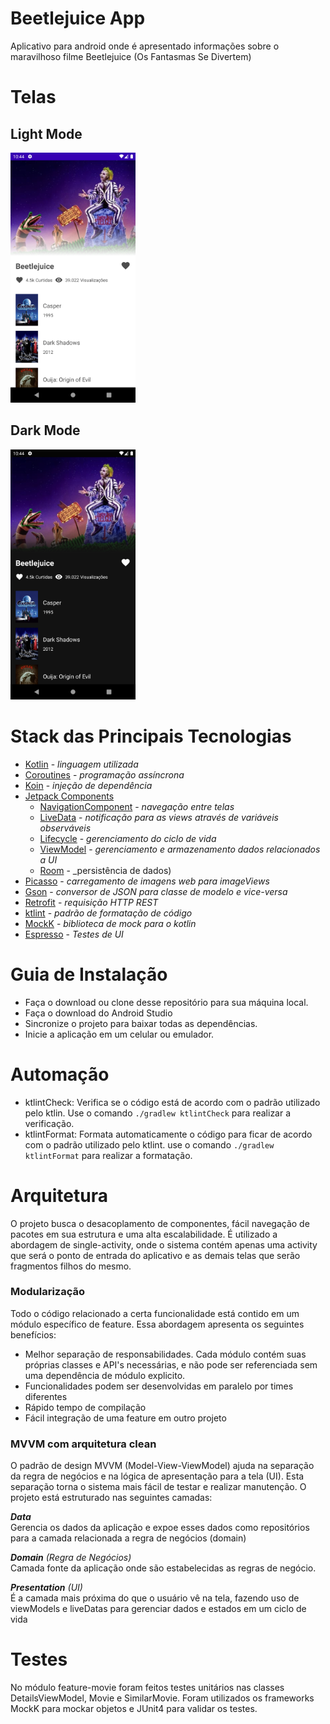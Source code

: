 # Beetlejuice App 
Aplicativo para android onde é apresentado informações sobre o maravilhoso filme Beetlejuice (Os Fantasmas Se Divertem) 

# Telas
## Light Mode
<img src="/screenshots/screenshot2.png" width="200" />

## Dark Mode
<img src="/screenshots/screenshot1.png" width="200" />

# Stack das Principais Tecnologias
- [Kotlin](https://kotlinlang.org/) - _linguagem utilizada_
- [Coroutines](https://developer.android.com/kotlin/coroutines) - _programação assíncrona_
- [Koin](https://insert-koin.io/) - _injeção de dependência_
- [Jetpack Components](https://developer.android.com/jetpack)
  * [NavigationComponent](https://developer.android.com/topic/libraries/architecture/navigation/) - _navegação entre telas_
  * [LiveData](https://developer.android.com/topic/libraries/architecture/livedata) - _notificação para as views através de variáveis observáveis_
  * [Lifecycle](https://developer.android.com/topic/libraries/architecture/lifecycle) - _gerenciamento do ciclo de vida_
  * [ViewModel](https://developer.android.com/topic/libraries/architecture/viewmodel) - _gerenciamento e armazenamento dados relacionados a UI_
  * [Room](https://developer.android.com/jetpack/androidx/releases/room) - _persistência de dados)
- [Picasso](https://square.github.io/picasso/) - _carregamento de imagens web para imageViews_
- [Gson](https://github.com/google/gson) - _conversor de JSON para classe de modelo e vice-versa_
- [Retrofit](https://square.github.io/retrofit/) - _requisição HTTP REST_
- [ktlint](https://github.com/pinterest/ktlint) - _padrão de formatação de código_
- [MockK](https://mockk.io/) - _biblioteca de mock para o kotlin_
- [Espresso](https://developer.android.com/training/testing/espresso) - _Testes de UI_

# Guia de Instalação
- Faça o download ou clone desse repositório para sua máquina local.
- Faça o download do Android Studio
- Sincronize o projeto para baixar todas as dependências.
- Inicie a aplicação em um celular ou emulador.

# Automação
- ktlintCheck: Verifica se o código está de acordo com o padrão utilizado pelo ktlin. Use o comando `./gradlew ktlintCheck` para realizar a verificação.
- ktlintFormat: Formata automaticamente o código para ficar de acordo com o padrão utilizado pelo ktlint. use o comando `./gradlew ktlintFormat` para realizar a formatação.

# Arquitetura
O projeto busca o desacoplamento de componentes, fácil navegação de pacotes em sua estrutura e uma alta escalabilidade. É utilizado a abordagem de single-activity, onde o sistema contém apenas uma activity que será o ponto de entrada do aplicativo e as demais telas que serão fragmentos filhos do mesmo.

### Modularização
Todo o código relacionado a certa funcionalidade está contido em um módulo específico de feature. Essa abordagem apresenta os seguintes benefícios:

- Melhor separação de responsabilidades. Cada módulo contém suas próprias classes e API's necessárias, e não pode ser referenciada sem uma dependência de módulo explicito.
- Funcionalidades podem ser desenvolvidas em paralelo por times diferentes
- Rápido tempo de compilação
- Fácil integração de uma feature em outro projeto

### MVVM com arquitetura clean

O padrão de design MVVM (Model-View-ViewModel) ajuda na separação da regra de negócios e na lógica de apresentação para a tela (UI). Esta separação torna o sistema mais fácil de testar e realizar manutenção. O projeto está estruturado nas seguintes camadas:

_**Data**_ <br>
Gerencia os dados da aplicação e expoe esses dados como repositórios para a camada relacionada a regra de negócios (domain)

_**Domain** (Regra de Negócios)_ <br>
Camada fonte da aplicação onde são estabelecidas as regras de negócio.

_**Presentation** (UI)_ <br>
É a camada mais próxima do que o usuário vê na tela, fazendo uso de viewModels e liveDatas para gerenciar dados e estados em um ciclo de vida 

# Testes
No módulo feature-movie foram feitos testes unitários nas classes DetailsViewModel, Movie e SimilarMovie. Foram utilizados os frameworks MockK para mockar objetos e JUnit4 para validar os testes.
